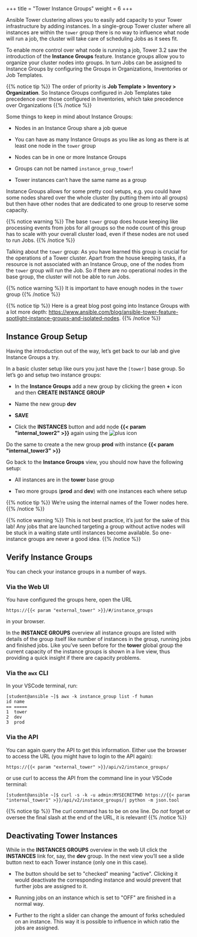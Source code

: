 +++
title = "Tower Instance Groups"
weight = 6
+++

Ansible Tower clustering allows you to easily add capacity to your Tower infrastructure by adding instances. In a single-group Tower cluster where all instances are within the `tower` group there is no way to influence what node will run a job, the cluster will take care of scheduling Jobs as it sees fit.

To enable more control over what node is running a job, Tower 3.2 saw the introduction of the **Instance Groups** feature. Instance groups allow you to organize your cluster nodes into groups. In turn Jobs can be assigned to Instance Groups by configuring the Groups in Organizations, Inventories or Job Templates.

{{% notice tip %}}
The order of priority is **Job Template > Inventory > Organization**. So Instance Groups configured in Job Templates take precedence over those configured in Inventories, which take precedence over Organizations
{{% /notice %}}

Some things to keep in mind about Instance Groups:

  - Nodes in an Instance Group share a job queue

  - You can have as many Instance Groups as you like as long as there is
    at least one node in the `tower` group

  - Nodes can be in one or more Instance Groups

  - Groups can not be named `instance_group_tower`\!

  - Tower instances can’t have the same name as a group

Instance Groups allows for some pretty cool setups, e.g. you could have some nodes shared over the whole cluster (by putting them into all groups) but then have other nodes that are dedicated to one group to reserve some capacity.

{{% notice warning %}}
The base `tower` group does house keeping like processing events from jobs for all groups so the node count of this group has to scale with your overall cluster load, even if these nodes are not used to run Jobs.
{{% /notice %}}

Talking about the `tower` group: As you have learned this group is crucial for the operations of a Tower cluster. Apart from the house keeping tasks, if a resource is not associated with an Instance Group, one of the nodes from the `tower` group will run the Job. So if there are no operational nodes in the base group, the cluster will not be able to run Jobs.

{{% notice warning %}}
It is important to have enough nodes in the `tower` group
{{% /notice %}}

{{% notice tip %}}
Here is a great blog post going into Instance Groups with a lot more depth: <https://www.ansible.com/blog/ansible-tower-feature-spotlight-instance-groups-and-isolated-nodes>.
{{% /notice %}}

## Instance Group Setup

Having the introduction out of the way, let’s get back to our lab and give Instance Groups a try.

In a basic cluster setup like ours you just have the `[tower]` base group. So let’s go and setup two instance groups:

  - In the **Instance Groups** add a new group by clicking the green
    **+** icon and then **CREATE INSTANCE GROUP**

  - Name the new group **dev**

  - **SAVE**

  - Click the **INSTANCES** button and add node **{{< param "internal_tower2" >}}** again using the ![plus](../../images/green_plus.png?classes=inline) icon

Do the same to create a the new group **prod** with instance **{{< param "internal_tower3" >}}**

Go back to the **Instance Groups** view, you should now have the following setup:

  - All instances are in the **tower** base group

  - Two more groups (**prod** and **dev**) with one instances each where setup

{{% notice tip %}}
We’re using the internal names of the Tower nodes here.
{{% /notice %}}

{{% notice warning %}}
This is not best practice, it’s just for the sake of this lab! Any jobs that are launched targeting a group without active nodes will be stuck in a waiting state until instances become available. So one-instance groups are never a good idea.
{{% /notice %}}

## Verify Instance Groups

You can check your instance groups in a number of ways.

### Via the Web UI

You have configured the groups here, open the URL

    https://{{< param "external_tower" >}}/#/instance_groups

in your browser.

In the **INSTANCE GROUPS** overview all instance groups are listed with details of the group itself like number of instances in the group, running jobs and finished jobs. Like you’ve seen before for the **tower** global group the current capacity of the instance groups is shown in a live view, thus providing a quick insight if there are capacity problems.

### Via the `awx` CLI

In your VSCode terminal, run:

    [student@ansible ~]$ awx -k instance_group list -f human
    id name
    == =====
    1  tower
    2  dev
    3  prod

### Via the API

You can again query the API to get this information. Either use the browser to access the URL (you might have to login to the API again):

  `https://{{< param "external_tower" >}}/api/v2/instance_groups/`

or use curl to access the API from the command line in your VSCode terminal:

`[student@ansible ~]$ curl -s -k -u admin:MYSECRETPWD https://{{< param "internal_tower1" >}}/api/v2/instance_groups/| python -m json.tool`

{{% notice tip %}}
The curl command has to be on one line. Do _not_ forget or oversee the final slash at the end of the URL, it is relevant!
{{% /notice %}}

## Deactivating Tower Instances

While in the **INSTANCES GROUPS** overview in the web UI click the **INSTANCES** link for, say, the **dev** group. In the next view you’ll see a slide button next to each Tower instance (only one in this case).

  - The button should be set to "checked" meaning "active". Clicking it would deactivate the corresponding instance and would prevent that further jobs are assigned to it.

  - Running jobs on an instance which is set to "OFF" are finished in a normal way.

  - Further to the right a slider can change the amount of forks scheduled on an instance. This way it is possible to influence in which ratio the jobs are assigned.
